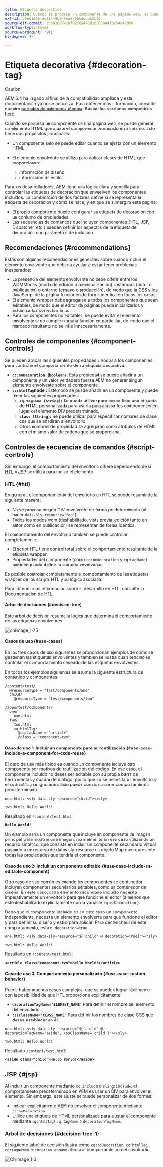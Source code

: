 ```yaml
---
title: Etiqueta decorativa
description: Cuando se procesa un componente de una página web, se puede generar un elemento HTML que ajuste el componente procesado en sí mismo. Para los desarrolladores, AEM tiene una lógica clara y sencilla para controlar las etiquetas de decoración que envuelven los componentes incluidos.
exl-id: b5edfd56-8e21-44b9-9ea4-3bbdcdb23b50
source-git-commit: c5b816d74c6f02f85476d16868844f39b4c47996
workflow-type: tm+mt
source-wordcount: '911'
ht-degree: 9%

---
```


# Etiqueta decorativa {#decoration-tag}

>[!CAUTION]
>
>AEM 6.4 ha llegado al final de la compatibilidad ampliada y esta documentación ya no se actualiza. Para obtener más información, consulte nuestra [períodos de asistencia técnica](https://helpx.adobe.com/es/support/programs/eol-matrix.html). Buscar las versiones compatibles [here](https://experienceleague.adobe.com/docs/).

Cuando se procesa un componente de una página web, se puede generar un elemento HTML que ajuste el componente procesado en sí mismo. Esto tiene dos propósitos principales:

* Un componente solo se puede editar cuando se ajusta con un elemento HTML.
* El elemento envolvente se utiliza para aplicar clases de HTML que proporcionan:

   * información de diseño
   * información de estilo

Para los desarrolladores, AEM tiene una lógica clara y sencilla para controlar las etiquetas de decoración que envuelven los componentes incluidos. La combinación de dos factores define si se representa la etiqueta de decoración y cómo se hace, y en qué se sumergirá esta página:

* El propio componente puede configurar su etiqueta de decoración con un conjunto de propiedades.
* Las secuencias de comandos que incluyen componentes (HTL, JSP, Dispatcher, etc.) pueden definir los aspectos de la etiqueta de decoración con parámetros de inclusión.

## Recomendaciones {#recommendations}

Estas son algunas recomendaciones generales sobre cuándo incluir el elemento envolvente que debería ayudar a evitar tener problemas inesperados:

* La presencia del elemento envolvente no debe diferir entre los WCMModes (modo de edición o previsualización), instancias (autor o publicación) o entorno (ensayo o producción), de modo que la CSS y los JavaScript de la página funcionen de forma idéntica en todos los casos.
* El elemento wrapper debe agregarse a todos los componentes que sean editables, de modo que el editor de páginas pueda inicializarlos y actualizarlos correctamente.
* Para los componentes no editables, se puede evitar el elemento envolvente si no cumple ninguna función en particular, de modo que el marcado resultante no se infle innecesariamente.

## Controles de componentes {#component-controls}

Se pueden aplicar las siguientes propiedades y nodos a los componentes para controlar el comportamiento de su etiqueta decorativa:

* **`cq:noDecoration {boolean}`:** Esta propiedad se puede añadir a un componente y un valor verdadero fuerza AEM no generar ningún elemento envolvente sobre el componente.
* **`cq:htmlTag`node :** Este nodo se puede añadir en un componente y puede tener las siguientes propiedades:
   * **`cq:tagName {String}`:** Se puede utilizar para especificar una etiqueta de HTML personalizada para usarla para ajustar los componentes en lugar del elemento DIV predeterminado.
   * **`class {String}`:** Se puede utilizar para especificar nombres de clase css que se añadirán al envoltorio.
   * Otros nombres de propiedad se agregarán como atributos de HTML con el mismo valor de cadena que se proporciona.

## Controles de secuencias de comandos {#script-controls}

Sin embargo, el comportamiento del envoltorio difiere dependiendo de si [HTL](/help/sites-developing/decoration-tag.md#htl) o [JSP](/help/sites-developing/decoration-tag.md#jsp) se utiliza para incluir el elemento .

### HTL {#htl}

En general, el comportamiento del envoltorio en HTL se puede resumir de la siguiente manera:

* No se procesa ningún DIV envolvente de forma predeterminada (al hacer `data-sly-resource="foo"`).
* Todos los modos wcm (deshabilitado, vista previa, edición tanto en autor como en publicación) se representan de forma idéntica.

El comportamiento del envoltorio también se puede controlar completamente.

* El script HTL tiene control total sobre el comportamiento resultante de la etiqueta wrapper.
* Propiedades del componente (como `cq:noDecoration` y `cq:tagName`) también puede definir la etiqueta envolvente.

Es posible controlar completamente el comportamiento de las etiquetas wrapper de los scripts HTL y su lógica asociada.

Para obtener más información sobre el desarrollo en HTL, consulte la [Documentación de HTL](https://helpx.adobe.com/experience-manager/htl/user-guide.html).

#### Árbol de decisiones {#decision-tree}

Este árbol de decisión resume la lógica que determina el comportamiento de las etiquetas envolventes.

![chlimage_1-75](assets/chlimage_1-75.png)

#### Casos de uso {#use-cases}

En los tres casos de uso siguientes se proporcionan ejemplos de cómo se gestionan las etiquetas envolventes y también se ilustra cuán sencillo es controlar el comportamiento deseado de las etiquetas envolventes.

En todos los ejemplos siguientes se asume la siguiente estructura de contenido y componentes:

```
/content/test/
  @resourceType = "test/components/one"
  child/
    @resourceType = "test/components/two"
```

```
/apps/test/components/
  one/
    one.html
  two/
    two.html
    cq:htmlTag/
      @cq:tagName = "article"
      @class = "component-two"
```

#### Caso de uso 1: Incluir un componente para su reutilización {#use-case-include-a-component-for-code-reuse}

El caso de uso más típico es cuando un componente incluye otro componente por motivos de reutilización del código. En ese caso, el componente incluido no desea ser editable con su propia barra de herramientas y cuadro de diálogo, por lo que no se necesita un envoltorio y el `cq:htmlTag` se ignorarán. Esto puede considerarse el comportamiento predeterminado.

`one.html: <sly data-sly-resource="child"></sly>`

`two.html: Hello World!`

Resultado en `/content/test.html`:

**`Hello World!`**

Un ejemplo sería un componente que incluye un componente de imagen principal para mostrar una imagen, normalmente en ese caso utilizando un recurso sintético, que consiste en incluir un componente secundario virtual pasando a un recurso de datos sly-resource un objeto Map que represente todas las propiedades que tendría el componente.

#### Caso de uso 2: Incluir un componente editable {#use-case-include-an-editable-component}

Otro caso de uso común es cuando los componentes de contenedor incluyen componentes secundarios editables, como un contenedor de diseño. En este caso, cada elemento secundario incluido necesita imperativamente un envoltorio para que funcione el editor (a menos que esté deshabilitado explícitamente con la variable `cq:noDecoration` ).

Dado que el componente incluido es en este caso un componente independiente, necesita un elemento envolvente para que funcione el editor y para definir su diseño y estilo para aplicar. Para déclencheur de este comportamiento, está el `decoration=true` .

`one.html: <sly data-sly-resource="${'child' @ decoration=true}"></sly>`

`two.html: Hello World!`

Resultado en `/content/test.html`:

**`<article class="component-two">Hello World!</article>`**

#### Caso de uso 3: Comportamiento personalizado {#use-case-custom-behavior}

Puede haber muchos casos complejos, que se pueden lograr fácilmente con la posibilidad de que HTL proporcione explícitamente:

* **`decorationTagName='ELEMENT_NAME'`** Para definir el nombre del elemento del envoltorio.
* **`cssClassName='CLASS_NAME'`** Para definir los nombres de clase CSS que desea establecer en él.

`one.html: <sly data-sly-resource="${'child' @ decorationTagName='aside', cssClassName='child'}"></sly>`

`two.html: Hello World!`

Resultado `/content/test.html`:

**`<aside class="child">Hello World!</aside>`**

## JSP {#jsp}

Al incluir un componente mediante `cq:includ`e o `sling:include`, el comportamiento predeterminado en AEM es usar un DIV para envolver el elemento. Sin embargo, este ajuste se puede personalizar de dos formas:

* Indicar explícitamente AEM no envolver el componente mediante `cq:noDecoration`.
* Utilice una etiqueta de HTML personalizada para ajustar el componente mediante `cq:htmlTag`/ `cq:tagName` o `decorationTagName`.

### Árbol de decisiones {#decision-tree-1}

El siguiente árbol de decisión ilustra cómo `cq:noDecoration`, `cq:htmlTag`, `cq:tagName`y `decorationTagName` afecta al comportamiento del envoltorio.

![Chlimage_1-3](assets/chlimage_1-3.jpeg)

